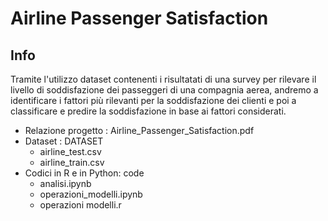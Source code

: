 # Airline Passenger Satisfaction

## Info
Tramite l'utilizzo dataset contenenti i risultatati di una survey per rilevare il livello di soddisfazione dei passeggeri di una compagnia aerea, andremo a identificare i fattori più rilevanti per la soddisfazione dei clienti e poi a classificare e  predire la soddisfazione in base ai fattori considerati.

* Relazione progetto : Airline_Passenger_Satisfaction.pdf
* Dataset : DATASET
  * airline_test.csv
  * airline_train.csv
* Codici in R e in Python: code 
  * analisi.ipynb
  * operazioni_modelli.ipynb
  * operazioni modelli.r 



